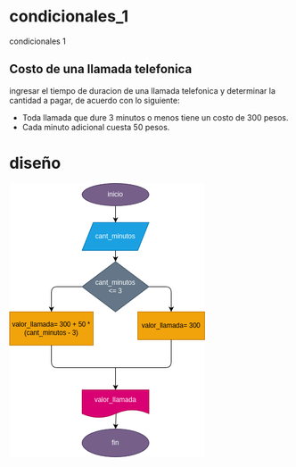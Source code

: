 # condicionales_1
condicionales 1
## Costo de una llamada telefonica

ingresar el tiempo de duracion de una llamada telefonica y determinar la cantidad a pagar, de acuerdo con lo siguiente:
- Toda llamada que dure 3 minutos o menos tiene un costo de 300 pesos.
- Cada minuto adicional cuesta 50 pesos.
# diseño
![Diagrama de flujo](diagrama.png "diagrama de flujo")
